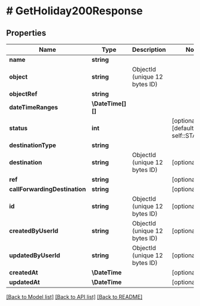 # # GetHoliday200Response

## Properties

Name | Type | Description | Notes
------------ | ------------- | ------------- | -------------
**name** | **string** |  |
**object** | **string** | ObjectId (unique 12 bytes ID) |
**objectRef** | **string** |  |
**dateTimeRanges** | **\DateTime[][]** |  |
**status** | **int** |  | [optional] [default to self::STATUS_1]
**destinationType** | **string** |  |
**destination** | **string** | ObjectId (unique 12 bytes ID) | [optional]
**ref** | **string** |  | [optional]
**callForwardingDestination** | **string** |  | [optional]
**id** | **string** | ObjectId (unique 12 bytes ID) | [optional]
**createdByUserId** | **string** | ObjectId (unique 12 bytes ID) | [optional]
**updatedByUserId** | **string** | ObjectId (unique 12 bytes ID) | [optional]
**createdAt** | **\DateTime** |  | [optional]
**updatedAt** | **\DateTime** |  | [optional]

[[Back to Model list]](../../README.md#models) [[Back to API list]](../../README.md#endpoints) [[Back to README]](../../README.md)
